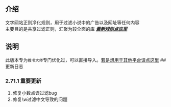 ## 介绍  
文字网站正则净化规则，用于过滤小说中的广告以及网址等任何内容  
主要目的是共享过滤正则，汇聚为较全面的库
***[最新规则点这里](https://github.com/XUANJI233/purification/blob/main/%E6%9C%80%E6%96%B0.txt)***  
## 说明
此版本专为`搜书大师`专门优化过，可以直接导入。[若是想用于其他平台请点这里](https://github.com/XUANJI233/purification/tree/Master)
##更新日志  
### 2.71.1 重要更新  
1. 修复小数点误过滤bug  
2. 修复\w过滤中文导致的问题  
